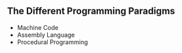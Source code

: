 ## The Different Programming Paradigms

* Machine Code
* Assembly Language
* Procedural Programming
